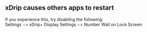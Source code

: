 ## xDrip causes others apps to restart  
  
If you experience this, try disabling the following:  
Settings &#8722;> xDrip+ Display Settings &#8722;> Number Wall on Lock Screen  

